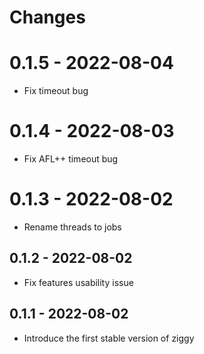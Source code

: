 # Changes

# 0.1.5 - 2022-08-04

- Fix timeout bug

# 0.1.4 - 2022-08-03

- Fix AFL++ timeout bug

# 0.1.3 - 2022-08-02

- Rename threads to jobs

## 0.1.2 - 2022-08-02

- Fix features usability issue

## 0.1.1 - 2022-08-02

- Introduce the first stable version of ziggy